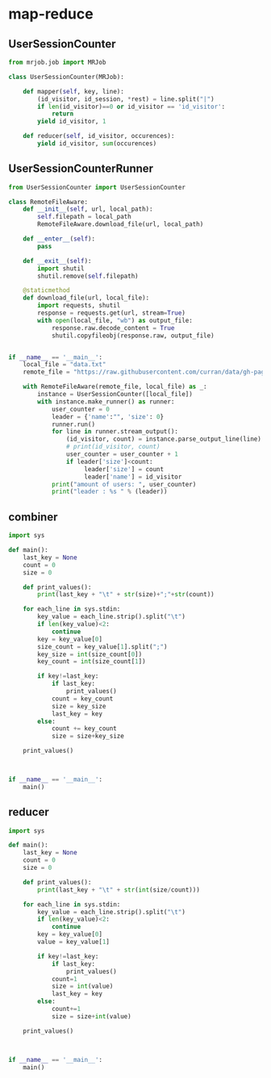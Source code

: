 # map-reduce

## UserSessionCounter

<!-- MARKDOWN-AUTO-DOCS:START (CODE:src=../../python/map-reduce/UserSessionCounter.py) -->
<!-- The below code snippet is automatically added from ../../python/map-reduce/UserSessionCounter.py -->
```py
from mrjob.job import MRJob

class UserSessionCounter(MRJob):

    def mapper(self, key, line):
        (id_visitor, id_session, *rest) = line.split("|")
        if len(id_visitor)==0 or id_visitor == 'id_visitor':
            return
        yield id_visitor, 1

    def reducer(self, id_visitor, occurences):
        yield id_visitor, sum(occurences)
```
<!-- MARKDOWN-AUTO-DOCS:END -->



## UserSessionCounterRunner

<!-- MARKDOWN-AUTO-DOCS:START (CODE:src=../../python/map-reduce/UserSessionCounterRunner.py) -->
<!-- The below code snippet is automatically added from ../../python/map-reduce/UserSessionCounterRunner.py -->
```py
from UserSessionCounter import UserSessionCounter

class RemoteFileAware:
    def __init__(self, url, local_path):
        self.filepath = local_path
        RemoteFileAware.download_file(url, local_path)

    def __enter__(self):
    	pass

    def __exit__(self):
        import shutil
        shutil.remove(self.filepath)

    @staticmethod
    def download_file(url, local_file):
        import requests, shutil
        response = requests.get(url, stream=True)
        with open(local_file, "wb") as output_file:
            response.raw.decode_content = True
            shutil.copyfileobj(response.raw, output_file)


if __name__ == '__main__':
    local_file = "data.txt"
    remote_file = "https://raw.githubusercontent.com/curran/data/gh-pages/airbnb/airbnb_session_data.txt"

    with RemoteFileAware(remote_file, local_file) as _:
	    instance = UserSessionCounter([local_file])
	    with instance.make_runner() as runner:
	        user_counter = 0
	        leader = {'name':"", 'size': 0}
	        runner.run()
	        for line in runner.stream_output():
	            (id_visitor, count) = instance.parse_output_line(line)
	            # print(id_visitor, count)
	            user_counter = user_counter + 1
	            if leader['size']<count:
	                 leader['size'] = count
	                 leader['name'] = id_visitor
	        print("amount of users: ", user_counter)
	        print("leader : %s " % (leader))
```
<!-- MARKDOWN-AUTO-DOCS:END -->



## combiner

<!-- MARKDOWN-AUTO-DOCS:START (CODE:src=../../python/map-reduce/combiner.py) -->
<!-- The below code snippet is automatically added from ../../python/map-reduce/combiner.py -->
```py
import sys

def main():
    last_key = None
    count = 0
    size = 0

    def print_values():
        print(last_key + "\t" + str(size)+";"+str(count))

    for each_line in sys.stdin:
        key_value = each_line.strip().split("\t")
        if len(key_value)<2:
            continue
        key = key_value[0]
        size_count = key_value[1].split(";")
        key_size = int(size_count[0])
        key_count = int(size_count[1])

        if key!=last_key:
            if last_key:
                print_values()
            count = key_count
            size = key_size
            last_key = key
        else:
            count += key_count
            size = size+key_size

    print_values()



if __name__ == '__main__':
    main()
```
<!-- MARKDOWN-AUTO-DOCS:END -->



## reducer

<!-- MARKDOWN-AUTO-DOCS:START (CODE:src=../../python/map-reduce/reducer.py) -->
<!-- The below code snippet is automatically added from ../../python/map-reduce/reducer.py -->
```py
import sys

def main():
    last_key = None
    count = 0
    size = 0

    def print_values():
        print(last_key + "\t" + str(int(size/count)))

    for each_line in sys.stdin:
        key_value = each_line.strip().split("\t")
        if len(key_value)<2:
            continue
        key = key_value[0]
        value = key_value[1]

        if key!=last_key:
            if last_key:
                print_values()
            count=1
            size = int(value)
            last_key = key
        else:
            count+=1
            size = size+int(value)

    print_values()



if __name__ == '__main__':
    main()
```
<!-- MARKDOWN-AUTO-DOCS:END -->



